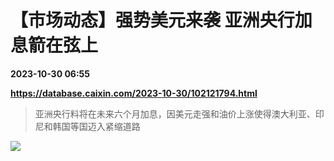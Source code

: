 # 【市场动态】强势美元来袭 亚洲央行加息箭在弦上

**2023-10-30 06:55**

**https://database.caixin.com/2023-10-30/102121794.html**

> 亚洲央行料将在未来六个月加息，因美元走强和油价上涨使得澳大利亚、印尼和韩国等国迈入紧缩道路

  

[![](https://img.caixin.com/2016-12-15/1481733561822537_840_560.jpg)](https://img.caixin.com//2016-12-15/1481733561822537_480_320.jpg)